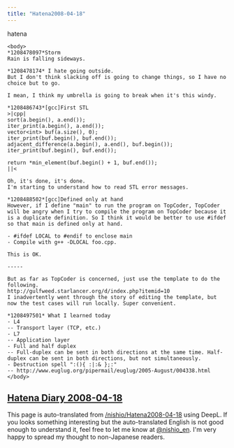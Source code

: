 ```yaml
---
title: "Hatena2008-04-18"
---
```


hatena

```
<body>
*1208478097*Storm
Rain is falling sideways.

*1208478174* I hate going outside.
But I don't think slacking off is going to change things, so I have no choice but to go.

I mean, I think my umbrella is going to break when it's this windy.

*1208486743*[gcc]First STL
>|cpp|
sort(a.begin(), a.end());
iter_print(a.begin(), a.end());
vector<int> buf(a.size(), 0);
iter_print(buf.begin(), buf.end());
adjacent_difference(a.begin(), a.end(), buf.begin());
iter_print(buf.begin(), buf.end());

return *min_element(buf.begin() + 1, buf.end());	
||<

Oh, it's done, it's done.
I'm starting to understand how to read STL error messages.

*1208488502*[gcc]Defined only at hand
However, if I define "main" to run the program on TopCoder, TopCoder will be angry when I try to compile the program on TopCoder because it is a duplicate definition. So I think it would be better to use #ifdef so that main is defined only at hand.

- #ifdef LOCAL to #endif to enclose main
- Compile with g++ -DLOCAL foo.cpp.

This is OK.

-----

But as far as TopCoder is concerned, just use the template to do the following.
http://gulfweed.starlancer.org/d/index.php?itemid=10
I inadvertently went through the story of editing the template, but now the test cases will run locally. Super convenient.

*1208497501* What I learned today
- L4
-- Transport layer (TCP, etc.)
- L7
-- Application layer
- Full and half duplex
-- Full-duplex can be sent in both directions at the same time. Half-duplex can be sent in both directions, but not simultaneously.
- Destruction spell ":(){ :|:& };:"
-- http://www.euglug.org/pipermail/euglug/2005-August/004338.html
</body>
```


[Hatena Diary 2008-04-18](https://nishiohirokazu.hatenadiary.org/archive/2008/04/18)
---
This page is auto-translated from [/nishio/Hatena2008-04-18](https://scrapbox.io/nishio/Hatena2008-04-18) using DeepL. If you looks something interesting but the auto-translated English is not good enough to understand it, feel free to let me know at [@nishio_en](https://twitter.com/nishio_en). I'm very happy to spread my thought to non-Japanese readers.